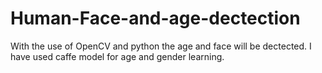 # Human-Face-and-age-dectection
With the use of OpenCV and python the age and face will be dectected.
I have used caffe model  for age and gender learning. 
